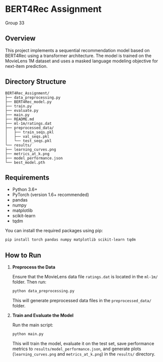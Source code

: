 # BERT4Rec Assignment

Group 33

## Overview

This project implements a sequential recommendation model based on BERT4Rec using a transformer architecture. The model is trained on the MovieLens 1M dataset and uses a masked language modeling objective for next-item prediction.

## Directory Structure

```less
BERT4Rec_Assignment/
├── data_preprocessing.py
├── BERT4Rec_model.py
├── train.py
├── evaluate.py
├── main.py
├── README.md
├── ml-1m/ratings.dat
├── preprocessed_data/
│   ├── train_seqs.pkl
│   ├── val_seqs.pkl
│   └── test_seqs.pkl
└── results/
├── learning_curves.png
├── metrics_at_k.png
├── model_performance.json
└── best_model.pth
```

## Requirements

- Python 3.6+
- PyTorch (version 1.6+ recommended)
- pandas
- numpy
- matplotlib
- scikit-learn
- tqdm

You can install the required packages using pip:

```bash
pip install torch pandas numpy matplotlib scikit-learn tqdm
```

## How to Run

1. **Preprocess the Data**

   Ensure that the MovieLens data file `ratings.dat` is located in the `ml-1m/` folder. Then run:

   ```bash
   python data_preprocessing.py
   ```

   This will generate preprocessed data files in the `preprocessed_data/` folder.

2. **Train and Evaluate the Model**

    Run the main script:

    ```bash
    python main.py
    ```

    This will train the model, evaluate it on the test set, save performance metrics to `results/model_performance.json`, and generate plots (`learning_curves.png` and `metrics_at_k.png`) in the `results/` directory.
